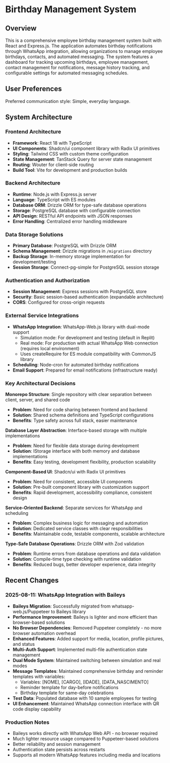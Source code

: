 # Birthday Management System

## Overview

This is a comprehensive employee birthday management system built with React and Express.js. The application automates birthday notifications through WhatsApp integration, allowing organizations to manage employee birthdays, contacts, and automated messaging. The system features a dashboard for tracking upcoming birthdays, employee management, contact management for notifications, message history tracking, and configurable settings for automated messaging schedules.

## User Preferences

Preferred communication style: Simple, everyday language.

## System Architecture

### Frontend Architecture
- **Framework**: React 18 with TypeScript
- **UI Components**: Shadcn/ui component library with Radix UI primitives
- **Styling**: Tailwind CSS with custom theme configuration
- **State Management**: TanStack Query for server state management
- **Routing**: Wouter for client-side routing
- **Build Tool**: Vite for development and production builds

### Backend Architecture
- **Runtime**: Node.js with Express.js server
- **Language**: TypeScript with ES modules
- **Database ORM**: Drizzle ORM for type-safe database operations
- **Storage**: PostgreSQL database with configurable connection
- **API Design**: RESTful API endpoints with JSON responses
- **Error Handling**: Centralized error handling middleware

### Data Storage Solutions
- **Primary Database**: PostgreSQL with Drizzle ORM
- **Schema Management**: Drizzle migrations in `/migrations` directory
- **Backup Storage**: In-memory storage implementation for development/testing
- **Session Storage**: Connect-pg-simple for PostgreSQL session storage

### Authentication and Authorization
- **Session Management**: Express sessions with PostgreSQL store
- **Security**: Basic session-based authentication (expandable architecture)
- **CORS**: Configured for cross-origin requests

### External Service Integrations
- **WhatsApp Integration**: WhatsApp-Web.js library with dual-mode support
  - Simulation mode: For development and testing (default in Replit)
  - Real mode: For production with actual WhatsApp Web connection (requires local environment)
  - Uses createRequire for ES module compatibility with CommonJS library
- **Scheduling**: Node-cron for automated birthday notifications
- **Email Support**: Prepared for email notifications (infrastructure ready)

### Key Architectural Decisions

**Monorepo Structure**: Single repository with clear separation between client, server, and shared code
- **Problem**: Need for code sharing between frontend and backend
- **Solution**: Shared schema definitions and TypeScript configurations
- **Benefits**: Type safety across full stack, easier maintenance

**Database Layer Abstraction**: Interface-based storage with multiple implementations
- **Problem**: Need for flexible data storage during development
- **Solution**: IStorage interface with both memory and database implementations
- **Benefits**: Easy testing, development flexibility, production scalability

**Component-Based UI**: Shadcn/ui with Radix UI primitives
- **Problem**: Need for consistent, accessible UI components
- **Solution**: Pre-built component library with customization support
- **Benefits**: Rapid development, accessibility compliance, consistent design

**Service-Oriented Backend**: Separate services for WhatsApp and scheduling
- **Problem**: Complex business logic for messaging and automation
- **Solution**: Dedicated service classes with clear responsibilities
- **Benefits**: Maintainable code, testable components, scalable architecture

**Type-Safe Database Operations**: Drizzle ORM with Zod validation
- **Problem**: Runtime errors from database operations and data validation
- **Solution**: Compile-time type checking with runtime validation
- **Benefits**: Reduced bugs, better developer experience, data integrity

## Recent Changes

### 2025-08-11: WhatsApp Integration with Baileys
- **Baileys Migration**: Successfully migrated from whatsapp-web.js/Puppeteer to Baileys library
- **Performance Improvement**: Baileys is lighter and more efficient than browser-based solutions
- **No Browser Dependencies**: Removed Puppeteer completely - no more browser automation overhead
- **Enhanced Features**: Added support for media, location, profile pictures, and status
- **Multi-Auth Support**: Implemented multi-file authentication state management
- **Dual Mode System**: Maintained switching between simulation and real modes
- **Message Templates**: Maintained comprehensive birthday and reminder templates with variables:
  - Variables: [NOME], [CARGO], [IDADE], [DATA_NASCIMENTO]
  - Reminder template for day-before notifications
  - Birthday template for same-day celebrations
- **Test Data**: Populated database with 10 sample employees for testing
- **UI Enhancement**: Maintained WhatsApp connection interface with QR code display capability

### Production Notes
- Baileys works directly with WhatsApp Web API - no browser required
- Much lighter resource usage compared to Puppeteer-based solutions
- Better reliability and session management
- Authentication state persists across restarts
- Supports all modern WhatsApp features including media and locations